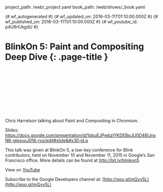 project_path: /web/_project.yaml
book_path: /web/shows/_book.yaml

{# wf_autogenerated #}
{# wf_updated_on: 2016-03-11T01:10:00.000Z #}
{# wf_published_on: 2016-03-11T01:10:00.000Z #}
{# wf_youtube_id: p4U9rfJkgdU #}

# BlinkOn 5: Paint and Compositing Deep Dive {: .page-title }


<div class="video-wrapper">
  <iframe class="devsite-embedded-youtube-video" data-video-id="p4U9rfJkgdU"
          data-autohide="1" data-showinfo="0" frameborder="0" allowfullscreen>
  </iframe>
</div>

Chris Harrelson talking about Paint and Compositing in Chromium.

Slides: https://docs.google.com/presentation/d/1pbuEJPwbzlYKDEBqJU0D48IJnsN6-gtesvoJ016-rvo/edit#slide&#x3D;id.p

This talk was given at BlinkOn 5, a low-key conference for Blink contributors, held on November 10 and November 11, 2015 in Google’s San Francisco office. More details can be found at http://bit.ly/blinkon5

View on [YouTube](https://youtu.be/p4U9rfJkgdU)

Subscribe to the Google Developers channel at: [http://goo.gl/mQyv5L](http://goo.gl/mQyv5L)
